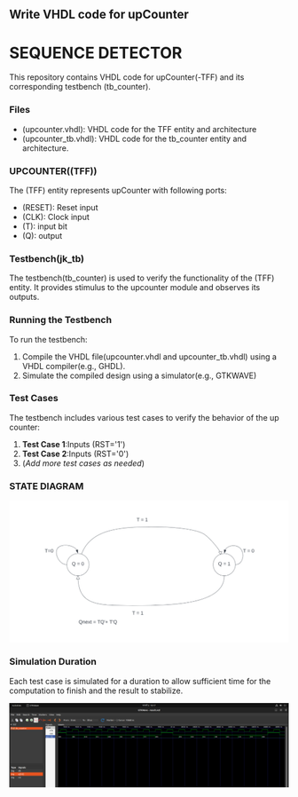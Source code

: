 ## Write VHDL code for upCounter

# **SEQUENCE DETECTOR**
This repository contains VHDL code for upCounter(-TFF) and its corresponding testbench (tb_counter).

### Files
 - (upcounter.vhdl): VHDL code for the TFF entity and architecture
 - (upcounter_tb.vhdl): VHDL code for the tb_counter entity and architecture.

### UPCOUNTER((TFF))
The (TFF) entity represents upCounter with following ports: 
 - (RESET): Reset input
 - (CLK): Clock input
 - (T):  input bit
 - (Q): output

### Testbench(jk_tb)
The testbench(tb_counter) is used to verify the functionality of the (TFF) entity. It provides stimulus to the upcounter module and observes its outputs.

### Running the Testbench
To run the testbench: 

 1. Compile the VHDL file(upcounter.vhdl and upcounter_tb.vhdl) using a VHDL compiler(e.g., GHDL).
 2. Simulate the compiled design using a simulator(e.g., GTKWAVE)

### Test Cases
The testbench includes various test cases to verify the behavior of the up counter: 
 1. **Test Case 1**:Inputs (RST='1')
 2. **Test Case 2**:Inputs (RST='0')
 3. (*Add more test cases as needed*)

### STATE DIAGRAM
 ![state diagram of upCounter](/Up%20Counter/statediagram.png)
 
### Simulation Duration
 Each test case is simulated for a duration to allow  sufficient time for the computation to finish and the result to stabilize.

 ![Simulation of upcounter](/Up%20Counter/Image_upcounter.jpg)